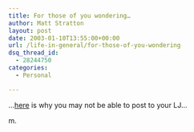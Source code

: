 ```yaml
---
title: For those of you wondering…
author: Matt Stratton
layout: post
date: 2003-01-10T13:55:00+00:00
url: /life-in-general/for-those-of-you-wondering
dsq_thread_id:
  - 28244750
categories:
  - Personal

---
```

&#8230;[here][1] is why you may not be able to post to your LJ&#8230;

m.

 [1]: http://www.livejournal.com/talkread.bml?journal=lj_maintenance&itemid=54045&nc=333